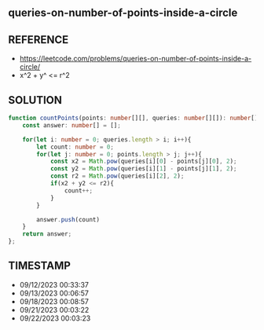 ## queries-on-number-of-points-inside-a-circle

## REFERENCE

- https://leetcode.com/problems/queries-on-number-of-points-inside-a-circle/
- x^2 + y^ <= r^2

## SOLUTION

``` Typescript
function countPoints(points: number[][], queries: number[][]): number[] {
    const answer: number[] = [];

    for(let i: number = 0; queries.length > i; i++){
        let count: number = 0;
        for(let j: number = 0; points.length > j; j++){
            const x2 = Math.pow(queries[i][0] - points[j][0], 2);
            const y2 = Math.pow(queries[i][1] - points[j][1], 2);
            const r2 = Math.pow(queries[i][2], 2);
            if(x2 + y2 <= r2){
                count++;
            }
        }

        answer.push(count)
    }
    return answer;
};


```

## TIMESTAMP

- 09/12/2023 00:33:37
- 09/13/2023 00:06:57
- 09/18/2023 00:08:57
- 09/21/2023 00:03:22
- 09/22/2023 00:03:23



















